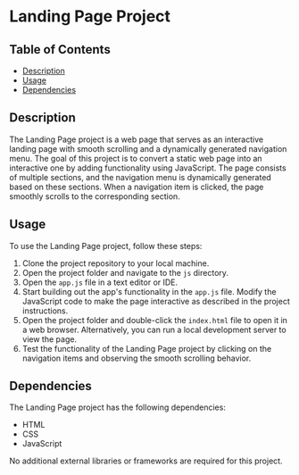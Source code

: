 # Landing Page Project

## Table of Contents

- [Description](#description)
- [Usage](#usage)
- [Dependencies](#dependencies)

## Description

The Landing Page project is a web page that serves as an interactive landing page with smooth scrolling and a dynamically generated navigation menu. The goal of this project is to convert a static web page into an interactive one by adding functionality using JavaScript. The page consists of multiple sections, and the navigation menu is dynamically generated based on these sections. When a navigation item is clicked, the page smoothly scrolls to the corresponding section.

## Usage

To use the Landing Page project, follow these steps:

1. Clone the project repository to your local machine.
2. Open the project folder and navigate to the `js` directory.
3. Open the `app.js` file in a text editor or IDE.
4. Start building out the app's functionality in the `app.js` file. Modify the JavaScript code to make the page interactive as described in the project instructions.
5. Open the project folder and double-click the `index.html` file to open it in a web browser. Alternatively, you can run a local development server to view the page.
6. Test the functionality of the Landing Page project by clicking on the navigation items and observing the smooth scrolling behavior.

## Dependencies

The Landing Page project has the following dependencies:

- HTML
- CSS
- JavaScript

No additional external libraries or frameworks are required for this project.
